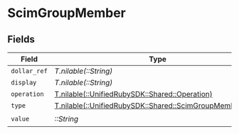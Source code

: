 # ScimGroupMember


## Fields

| Field                                                                                                  | Type                                                                                                   | Required                                                                                               | Description                                                                                            |
| ------------------------------------------------------------------------------------------------------ | ------------------------------------------------------------------------------------------------------ | ------------------------------------------------------------------------------------------------------ | ------------------------------------------------------------------------------------------------------ |
| `dollar_ref`                                                                                           | *T.nilable(::String)*                                                                                  | :heavy_minus_sign:                                                                                     | N/A                                                                                                    |
| `display`                                                                                              | *T.nilable(::String)*                                                                                  | :heavy_minus_sign:                                                                                     | N/A                                                                                                    |
| `operation`                                                                                            | [T.nilable(::UnifiedRubySDK::Shared::Operation)](../../models/shared/operation.md)                     | :heavy_minus_sign:                                                                                     | N/A                                                                                                    |
| `type`                                                                                                 | [T.nilable(::UnifiedRubySDK::Shared::ScimGroupMemberType)](../../models/shared/scimgroupmembertype.md) | :heavy_minus_sign:                                                                                     | N/A                                                                                                    |
| `value`                                                                                                | *::String*                                                                                             | :heavy_check_mark:                                                                                     | N/A                                                                                                    |